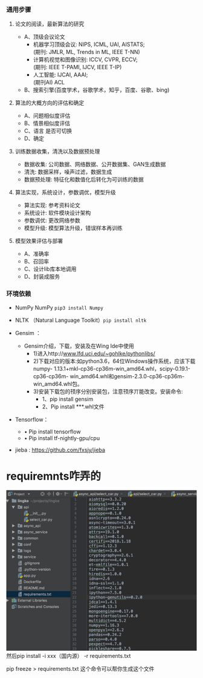 ### 通用步骤
1. 论文的阅读，最新算法的研究
    - A、顶级会议论文
        -  机器学习顶级会议: NIPS, ICML, UAI, AISTATS;  
            (期刊: JMLR, ML, Trends in ML, IEEE T-NN)
        -  计算机视觉和图像识别: ICCV, CVPR, ECCV;  
            (期刊: IEEE T-PAMI, IJCV, IEEE T-IP)
        -  人工智能: IJCAI, AAAI;  
            (期刊AI) ACL
    - B、搜索引擎(百度学术，谷歌学术，知乎，百度、谷歌、bing)
    
2. 算法的大概方向的评估和确定
    - A、问题相似度评估
    - B、情景相似度评估
    - C、语言 是否可切换
    - D、确定
3. 训练数据收集，清洗以及数据预处理
    - 数据收集: 公司数据、网络数据、公开数据集、GAN生成数据 
    - 清洗: 数据采样，噪声过滤，数据生成
    - 数据预处理: 特征化和数值化后转化为可训练的数据
4. 算法实现，系统设计，参数调优，模型升级
    -  算法实现: 参考资料论文
    -  系统设计: 软件模块设计架构
    -  参数调优: 更改网络参数
    -  模型升级: 模型算法升级，错误样本再训练
5. 模型效果评估与部署
    - A、准确率
    - B、召回率
    - C、设计lib库本地调用
    - D、封装成服务
    
### 环境依赖
- NumPy NumPy `pip3 install Numpy`
- NLTK （Natural Language Toolkit）`pip install nltk`
- Gensim ：
  - Gensim介绍，下载，安装及在Wing Ide中使用
       -  1)进入http://www.lfd.uci.edu/~gohlke/pythonlibs/
       -  2)下载对应的版本:如python3.6，64位Windows操作系统，应该下载numpy- 1.13.1+mkl-cp36-cp36m-win_amd64.whl，scipy-0.19.1-cp36-cp36m- win_amd64.whl和gensim-2.3.0-cp36-cp36m-win_amd64.whl包。
       -  3)安装下载包的顸序分别安装包，注意顸序丌能改变。安装命令: 
            - 1、pip install gensim
            -  2、Pip install ***.whl文件
- Tensorflow：
    - • Pip install tensorflow
    - • Pip install tf-nightly-gpu/cpu

- jieba : https://github.com/fxsjy/jieba


# requiremnts咋弄的
![](.intro_images/c7c5dece.png)
然后pip install -i xxx（国内源） -r requirements.txt
 
 pip freeze > requirements.txt   这个命令可以帮你生成这个文件
